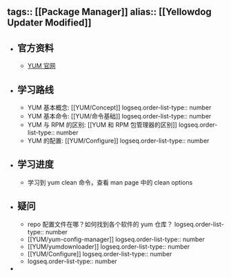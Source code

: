tags:: [[Package Manager]]
alias:: [[Yellowdog Updater Modified]]
---

- ## 官方资料
	- [YUM 官网](http://yum.baseurl.org/)
- ## 学习路线
	- YUM 基本概念: [[YUM/Concept]]
	  logseq.order-list-type:: number
	- YUM 基本命令: [[YUM/命令基础]]
	  logseq.order-list-type:: number
	- YUM 与 RPM 的区别: [[YUM 和 RPM 包管理器的区别]]
	  logseq.order-list-type:: number
	- YUM 的配置: [[YUM/Configure]]
	  logseq.order-list-type:: number
- ## 学习进度
	- 学习到 yum clean 命令，查看 man page 中的 clean options
- ## 疑问
	- repo 配置文件在哪？如何找到各个软件的 yum 仓库？
	  logseq.order-list-type:: number
	- [[YUM/yum-config-manager]]
	  logseq.order-list-type:: number
	- [[YUM/yumdownloader]]
	  logseq.order-list-type:: number
	- [[YUM/Configure]]
	  logseq.order-list-type:: number
	- logseq.order-list-type:: number
-